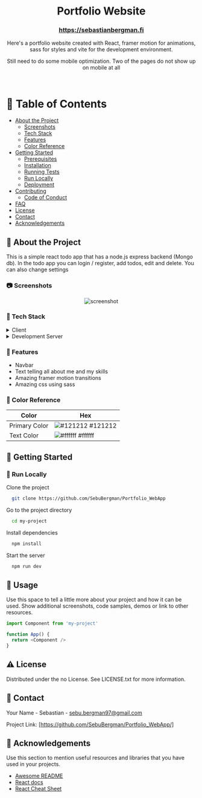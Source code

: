 <!--
Hey, thanks for using the awesome-readme-template template.  
If you have any enhancements, then fork this project and create a pull request 
or just open an issue with the label "enhancement".

Don't forget to give this project a star for additional support ;)
Maybe you can mention me or this repo in the acknowledgements too
-->
<div align="center">
  <h1>Portfolio Website</h1>
  <h3><a href="https://sebastianbergman.fi">https://sebastianbergman.fi</a></h3>
  
  <p>
    Here's a portfolio website created with React, framer motion for animations, sass for styles and vite for the development environment.
  </p>
  <p>
    Still need to do some mobile optimization. Two of the pages do not show up on mobile at all
  </p>
   
</div>

<br />

<!-- Table of Contents -->
# :notebook_with_decorative_cover: Table of Contents

- [About the Project](#star2-about-the-project)
  * [Screenshots](#camera-screenshots)
  * [Tech Stack](#space_invader-tech-stack)
  * [Features](#dart-features)
  * [Color Reference](#art-color-reference)
- [Getting Started](#toolbox-getting-started)
  * [Prerequisites](#bangbang-prerequisites)
  * [Installation](#gear-installation)
  * [Running Tests](#test_tube-running-tests)
  * [Run Locally](#running-run-locally)
  * [Deployment](#triangular_flag_on_post-deployment)
- [Contributing](#wave-contributing)
  * [Code of Conduct](#scroll-code-of-conduct)
- [FAQ](#grey_question-faq)
- [License](#warning-license)
- [Contact](#handshake-contact)
- [Acknowledgements](#gem-acknowledgements)

  

<!-- About the Project -->
## :star2: About the Project

This is a simple react todo app that has a node.js express backend (Mongo db).
In the todo app you can login / register, add todos, edit and delete. You can also change settings



<!-- Screenshots -->
### :camera: Screenshots

<div align="center"> 
  <img src="https://github.com/SebuBergman/Portfolio_WebApp/blob/main/public/Portfolio%20video.gif" alt="screenshot" />
</div>


<!-- TechStack -->
### :space_invader: Tech Stack

<details>
  <summary>Client</summary>
  <ul>
    <li><a href="https://reactjs.org/">React.js</a></li>
    <li><a href="https://www.framer.com/motion/">Framer motion</a></li>
    <li><a href="https://sass-lang.com">Sass</a></li>
  </ul>
</details>

<details>
  <summary>Development Server</summary>
  <ul>
    <li><a href="https://vitejs.dev">Vite</a></li>
  </ul>
</details>

<!-- Features -->
### :dart: Features

- Navbar
- Text telling all about me and my skills
- Amazing framer motion transitions
- Amazing css using sass

<!-- Color Reference -->
### :art: Color Reference

| Color             | Hex                                                                |
| ----------------- | ------------------------------------------------------------------ |
| Primary Color | ![#121212](https://via.placeholder.com/10/222831?text=+) #121212 |
| Text Color | ![#ffffff](https://via.placeholder.com/10/EEEEEE?text=+) #ffffff |


<!-- Getting Started -->
## 	:toolbox: Getting Started

<!-- Run Locally -->
### :running: Run Locally

Clone the project

```bash
  git clone https://github.com/SebuBergman/Portfolio_WebApp
```

Go to the project directory

```bash
  cd my-project
```

Install dependencies

```bash
  npm install
```

Start the server

```bash
  npm run dev
```

<!-- Usage -->
## :eyes: Usage

Use this space to tell a little more about your project and how it can be used. Show additional screenshots, code samples, demos or link to other resources.


```javascript
import Component from 'my-project'

function App() {
  return <Component />
}
```


<!-- License -->
## :warning: License

Distributed under the no License. See LICENSE.txt for more information.


<!-- Contact -->
## :handshake: Contact

Your Name - Sebastian - sebu.bergman97@gmail.com

Project Link: [https://github.com/SebuBergman/Portfolio_WebApp/]


<!-- Acknowledgments -->
## :gem: Acknowledgements

Use this section to mention useful resources and libraries that you have used in your projects.

 - [Awesome README](https://github.com/matiassingers/awesome-readme)
 - [React docs](https://reactjs.org/docs/getting-started.html)
 - [React Cheat Sheet](https://www.freecodecamp.org/news/the-react-cheatsheet/)

